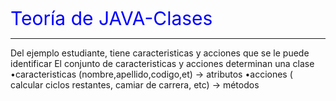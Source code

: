 <span style="color:blue; font-size:30px;">Teoría de JAVA-Clases</span>
____________________________________________________________________

Del ejemplo estudiante, tiene caracteristicas y acciones que se le puede identificar
El conjunto de caracteristicas y acciones  determinan una clase
•caracteristicas (nombre,apellido,codigo,et)                   -> atributos
•acciones ( calcular ciclos restantes, camiar de carrera, etc) -> métodos
